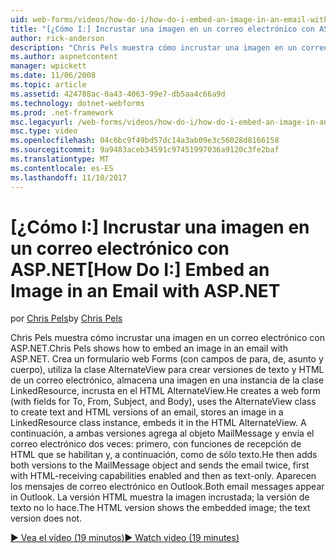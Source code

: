 ```yaml
---
uid: web-forms/videos/how-do-i/how-do-i-embed-an-image-in-an-email-with-aspnet
title: "[¿Cómo I:] Incrustar una imagen en un correo electrónico con ASP.NET | Documentos de Microsoft"
author: rick-anderson
description: "Chris Pels muestra cómo incrustar una imagen en un correo electrónico con ASP.NET. Crea un formulario web Forms (con campos de para, de, asunto y cuerpo), se utiliza el AlternateView..."
ms.author: aspnetcontent
manager: wpickett
ms.date: 11/06/2008
ms.topic: article
ms.assetid: 424788ac-0a43-4063-99e7-db5aa4c66a9d
ms.technology: dotnet-webforms
ms.prod: .net-framework
msc.legacyurl: /web-forms/videos/how-do-i/how-do-i-embed-an-image-in-an-email-with-aspnet
msc.type: video
ms.openlocfilehash: 04c6bc9f49bd57dc14a3ab09e3c56028d8166158
ms.sourcegitcommit: 9a9483aceb34591c97451997036a9120c3fe2baf
ms.translationtype: MT
ms.contentlocale: es-ES
ms.lasthandoff: 11/10/2017
---
```

<a name="how-do-i-embed-an-image-in-an-email-with-aspnet"></a><span data-ttu-id="c2379-104">[¿Cómo I:] Incrustar una imagen en un correo electrónico con ASP.NET</span><span class="sxs-lookup"><span data-stu-id="c2379-104">[How Do I:] Embed an Image in an Email with ASP.NET</span></span>
====================
<span data-ttu-id="c2379-105">por [Chris Pels](https://twitter.com/chrispels)</span><span class="sxs-lookup"><span data-stu-id="c2379-105">by [Chris Pels](https://twitter.com/chrispels)</span></span>

<span data-ttu-id="c2379-106">Chris Pels muestra cómo incrustar una imagen en un correo electrónico con ASP.NET.</span><span class="sxs-lookup"><span data-stu-id="c2379-106">Chris Pels shows how to embed an image in an email with ASP.NET.</span></span> <span data-ttu-id="c2379-107">Crea un formulario web Forms (con campos de para, de, asunto y cuerpo), utiliza la clase AlternateView para crear versiones de texto y HTML de un correo electrónico, almacena una imagen en una instancia de la clase LinkedResource, incrusta en el HTML AlternateView.</span><span class="sxs-lookup"><span data-stu-id="c2379-107">He creates a web form (with fields for To, From, Subject, and Body), uses the AlternateView class to create text and HTML versions of an email, stores an image in a LinkedResource class instance, embeds it in the HTML AlternateView.</span></span> <span data-ttu-id="c2379-108">A continuación, a ambas versiones agrega al objeto MailMessage y envía el correo electrónico dos veces: primero, con funciones de recepción de HTML que se habilitan y, a continuación, como de sólo texto.</span><span class="sxs-lookup"><span data-stu-id="c2379-108">He then adds both versions to the MailMessage object and sends the email twice, first with HTML-receiving capabilities enabled and then as text-only.</span></span> <span data-ttu-id="c2379-109">Aparecen los mensajes de correo electrónico en Outlook.</span><span class="sxs-lookup"><span data-stu-id="c2379-109">Both email messages appear in Outlook.</span></span> <span data-ttu-id="c2379-110">La versión HTML muestra la imagen incrustada; la versión de texto no lo hace.</span><span class="sxs-lookup"><span data-stu-id="c2379-110">The HTML version shows the embedded image; the text version does not.</span></span>

[<span data-ttu-id="c2379-111">&#9654; Vea el vídeo (19 minutos)</span><span class="sxs-lookup"><span data-stu-id="c2379-111">&#9654; Watch video (19 minutes)</span></span>](https://channel9.msdn.com/Blogs/ASP-NET-Site-Videos/how-do-i-embed-an-image-in-an-email-with-aspnet)
